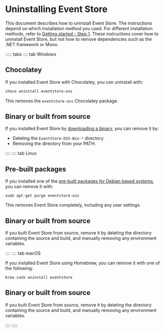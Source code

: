 # Uninstalling Event Store

This document describes how to uninstall Event Store. The instructions depend on which installation method you used. For different installation methods, refer to [Getting started - Step 1](getting-started/README.md). These instructions cover how to uninstall Event Store, but not how to remove dependencies such as the .NET framework or Mono.

::::: tabs
:::: tab Windows

## Chocolatey

If you installed Event Store with Chocolatey, you can uninstall with:

```powershell
choco uninstall eventstore-oss
```

This removes the `eventstore-oss` Chocolatey package.

## Binary or built from source

If you installed Event Store by [downloading a binary](https://eventstore.com/downloads/), you can remove it by:

* Deleting the `EventStore-OSS-Win-*` directory.
* Removing the directory from your PATH.

::::
:::: tab Linux

## Pre-built packages

If you installed one of the [pre-built packages for Debian based systems](https://packagecloud.io/EventStore/EventStore-OSS), you can remove it with:

```shell
sudo apt-get purge eventstore-oss
```

This removes Event Store completely, including any user settings.

## Binary or built from source

If you built Event Store from source, remove it by deleting the directory containing the source and build, and manually removing any environment variables.

::::
:::: tab macOS

If you installed Event Store using Homebrew, you can remove it with one of the following:

```shell
brew cask uninstall eventstore
```

## Binary or built from source

If you built Event Store from source, remove it by deleting the directory containing the source and build, and manually removing any environment variables.

::::
:::::
